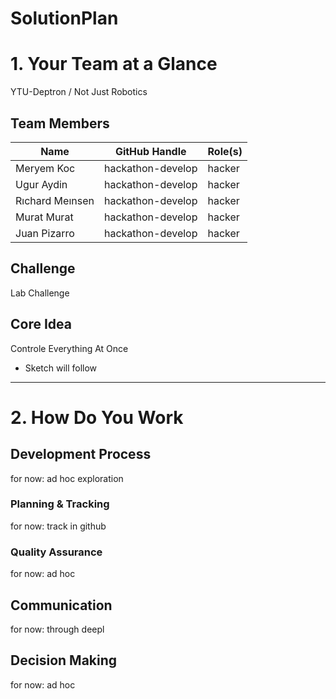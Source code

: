 # SolutionPlan

# 1. Your Team at a Glance

YTU-Deptron / Not Just Robotics

## Team Members  
| Name | GitHub Handle | Role(s) |
|-------|---------------|---------|
| Meryem Koc | hackathon-develop | hacker |
| Ugur Aydin | hackathon-develop | hacker |
| Rıchard Meınsen | hackathon-develop | hacker |
| Murat Murat | hackathon-develop | hacker |
| Juan Pizarro | hackathon-develop | hacker |

## Challenge  
Lab Challenge

## Core Idea  
Controle Everything At Once 

- Sketch will follow

---

# 2. How Do You Work

## Development Process  

for now: ad hoc exploration 

### Planning & Tracking  

for now: track in github 

### Quality Assurance  

for now: ad hoc

## Communication  

for now: through deepl

## Decision Making  

for now: ad hoc
